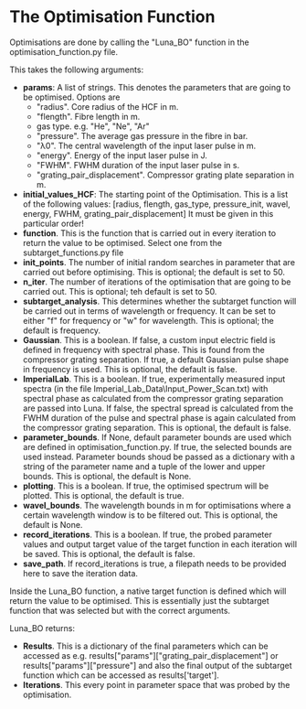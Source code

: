 # The Optimisation Function

Optimisations are done by calling the "Luna_BO" function in the optimisation_function.py file. 

This takes the following arguments:
- **params**: A list of strings. This denotes the parameters that are going to be optimised. Options are 
  - "radius". Core radius of the HCF in m.
  - "flength". Fibre length in m.
  - gas type. e.g. "He", "Ne", "Ar"
  - "pressure". The average gas pressure in the fibre in bar.
  - "λ0". The central wavelength of the input laser pulse in m.
  - "energy". Energy of the input laser pulse in J.
  - "FWHM". FWHM duration of the input laser pulse in s.
  - "grating_pair_displacement". Compressor grating plate separation in m.
- **initial_values_HCF**: The starting point of the Optimisation. This is a list of the following values: [radius, flength, gas_type, pressure_init, wavel, energy, FWHM, grating_pair_displacement] It must be given in this particular order!
- **function**. This is the function that is carried out in every iteration to return the value to be optimised. Select one from the subtarget_functions.py file
- **init_points**. The number of initial random searches in parameter that are carried out before optimising. This is optional; the default is set to 50.
- **n_iter**. The number of iterations of the optimisation that are going to be carried out. This is optional; teh default is set to 50.
- **subtarget_analysis**. This determines whether the subtarget function will be carried out in terms of wavelength or frequency. It can be set to either "f" for frequency or "w" for wavelength. This is optional; the default is frequency.
- **Gaussian**. This is a boolean. If false, a custom input electric field is defined in frequency with spectral phase. This is found from the compressor grating separation. If true, a default Gaussian pulse shape in frequency is used. This is optional, the default is false.
- **ImperialLab**. This is a boolean. If true, experimentally measured input spectra (in the file Imperial_Lab_Data\Input_Power_Scan.txt) with spectral phase as calculated from the compressor grating separation are passed into Luna. If false, the spectral spread is calculated from the FWHM duration of the pulse and spectral phase is again calculated from the compressor grating separation. This is optional, the default is false.
- **parameter_bounds**. If None, default parameter bounds are used which are defined in optimisation_function.py. If true, the selected bounds are used instead. Parameter bounds shoud be passed as a dictionary with a string of the parameter name and a tuple of the lower and upper bounds. This is optional, the default is None. 
- **plotting**. This is a boolean. If true, the optimised spectrum will be plotted. This is optional, the default is true.
- **wavel_bounds**. The wavelength bounds in m for optimisations where a certain wavelength window is to be filtered out. This is optional, the default is None.
- **record_iterations**. This is a boolean. If true, the probed parameter values and output target value of the target function in each iteration will be saved. This is optional, the default is false.
- **save_path**. If record_iterations is true, a filepath needs to be provided here to save the iteration data.  

Inside the Luna_BO function, a native target function is defined which will return the value to be optimised. This is essentially just the subtarget function that was selected but with the correct arguments.


Luna_BO returns:
- **Results**. This is a dictionary of the final parameters which can be accessed as e.g. results["params"]["grating_pair_displacement"] or
results["params"]["pressure"] and also the final output of the subtarget function which can be accessed as results['target'].
- **Iterations**. This every point in parameter space that was probed by the optimisation.


